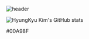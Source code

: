 ![header](https://capsule-render.vercel.app/api?type=waving&color=auto&height=200&text=初めまして！)

![HyungKyu Kim's GitHub stats](https://github-readme-stats.vercel.app/api?username=vellimole0621&show_icons=true&theme=radical)

#00A98F
